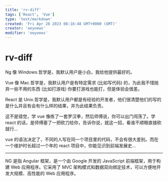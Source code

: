 ```yaml
---
title: 'rv-diff'
tags: ['React', 'Vue']
type: 'text/markdown'
created: 'Fri Apr 28 2023 08:18:48 GMT+0000 (GMT)'
creator: 'oeyoews'
modifier: 'oeyoews'
---
```


# rv-diff

Ng 像 Windows.哲学是，我默认用户是小白，我给他提供最好的。

Vue 像 Mac.哲学是，我默认用户是有特定需求 (比如写代码) 的，为此我不惜抛弃一些不用的东西 (比如打游戏) 你要打游戏也能打，但是体验会很差。

React 是 Unix.哲学是，我默认用户都是有经验的开发者，他们很清楚他们的写的是什么并且有会有什么样的结果，并为此结果负责。

这不是错觉，学 vue 像练了一套罗汉拳，然后师傅说，你可以出门闯荡了。学 react 的话，是师傅塞了一把砍刀给你，告诉你说，就这一招，看谁不顺眼直接砍就行…

vue 的语法决定了，不同的人写在同一个项目里的代码，不会有很大差别。而在一个维护时长超过一个年的 react 项目中，你能见识到前端发展史…

---

NG 是指 Angular 框架，是一个由 Google 开发的 JavaScript 前端框架，用于构建 Web 应用程序。它采用了 MVC 架构模式和数据双向绑定技术，可以方便地开发大规模、高性能的 Web 应用程序。
